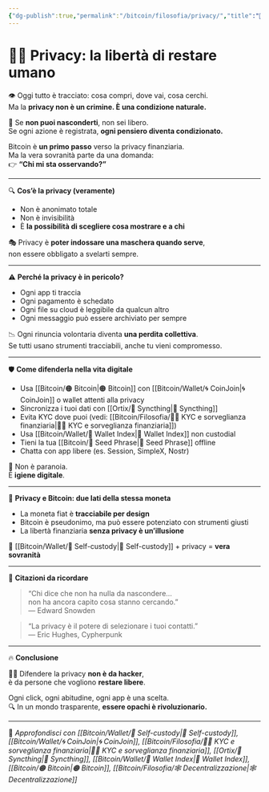 ```yaml
---
{"dg-publish":true,"permalink":"/bitcoin/filosofia/privacy/","title":"🕵️‍♂️ Privacy: la libertà di restare umano","tags":["Privacy","Libertà","Bitcoin","Sorveglianza","SelfCustody","Decentralizzazione"]}
---
```



# 🕵️‍♂️ Privacy: la libertà di restare umano

👁️ Oggi tutto è tracciato: cosa compri, dove vai, cosa cerchi.  
Ma la **privacy non è un crimine. È una condizione naturale.**

🧠 Se **non puoi nasconderti**, non sei libero.  
Se ogni azione è registrata, **ogni pensiero diventa condizionato.**

Bitcoin è **un primo passo** verso la privacy finanziaria.  
Ma la vera sovranità parte da una domanda:  
👉 **“Chi mi sta osservando?”**

---

🔍 **Cos’è la privacy (veramente)**

- Non è anonimato totale  
- Non è invisibilità  
- È **la possibilità di scegliere cosa mostrare e a chi**

🎭 Privacy è **poter indossare una maschera quando serve**,  
non essere obbligato a svelarti sempre.

---

⚠️ **Perché la privacy è in pericolo?**

- Ogni app ti traccia  
- Ogni pagamento è schedato  
- Ogni file su cloud è leggibile da qualcun altro  
- Ogni messaggio può essere archiviato per sempre

📉 Ogni rinuncia volontaria diventa **una perdita collettiva**.  
Se tutti usano strumenti tracciabili, anche tu vieni compromesso.

---

🛡️ **Come difenderla nella vita digitale**

- Usa [[Bitcoin/🟠 Bitcoin\|🟠 Bitcoin]] con [[Bitcoin/Wallet/🌀 CoinJoin\|🌀 CoinJoin]] o wallet attenti alla privacy  
- Sincronizza i tuoi dati con [[Ortix/🔄 Syncthing\|🔄 Syncthing]]  
- Evita KYC dove puoi (vedi: [[Bitcoin/Filosofia/🕵️‍♂️  KYC e sorveglianza finanziaria\|🕵️‍♂️  KYC e sorveglianza finanziaria]])  
- Usa [[Bitcoin/Wallet/🧭 Wallet Index\|🧭 Wallet Index]] non custodial  
- Tieni la tua [[Bitcoin/🧠 Seed Phrase\|🧠 Seed Phrase]] offline  
- Chatta con app libere (es. Session, SimpleX, Nostr)

🔐 Non è paranoia.  
È **igiene digitale**.

---

🧱 **Privacy e Bitcoin: due lati della stessa moneta**

- La moneta fiat è **tracciabile per design**  
- Bitcoin è pseudonimo, ma può essere potenziato con strumenti giusti  
- La libertà finanziaria **senza privacy è un’illusione**

🧠 [[Bitcoin/Wallet/🔐 Self-custody\|🔐 Self-custody]] + privacy = **vera sovranità**

---

💬 **Citazioni da ricordare**

> “Chi dice che non ha nulla da nascondere…  
> non ha ancora capito cosa stanno cercando.”  
> — Edward Snowden

> “La privacy è il potere di selezionare i tuoi contatti.”  
> — Eric Hughes, Cypherpunk

---

🔥 **Conclusione**

🕵️‍♂️ Difendere la privacy **non è da hacker**,  
è da persone che vogliono **restare libere**.

Ogni click, ogni abitudine, ogni app è una scelta.  
🔍 In un mondo trasparente, **essere opachi è rivoluzionario.**

---

🔗 _Approfondisci con [[Bitcoin/Wallet/🔐 Self-custody\|🔐 Self-custody]], [[Bitcoin/Wallet/🌀 CoinJoin\|🌀 CoinJoin]], [[Bitcoin/Filosofia/🕵️‍♂️  KYC e sorveglianza finanziaria\|🕵️‍♂️  KYC e sorveglianza finanziaria]], [[Ortix/🔄 Syncthing\|🔄 Syncthing]], [[Bitcoin/Wallet/🧭 Wallet Index\|🧭 Wallet Index]], [[Bitcoin/🟠 Bitcoin\|🟠 Bitcoin]], [[Bitcoin/Filosofia/🕸️ Decentralizzazione\|🕸️ Decentralizzazione]]_